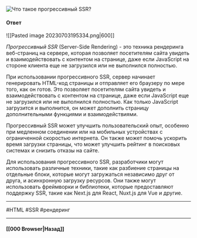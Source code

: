 ![Что такое прогрессивный SSR?](https://youtu.be/trriSYNrHw4?t=25)

#### Ответ

![[Pasted image 20230703195334.png|600]]

*Прогрессивный SSR* (Server-Side Rendering) - это техника рендеринга веб-страниц на сервере, которая позволяет посетителям сайта увидеть и взаимодействовать с контентом на странице, даже если JavaScript на стороне клиента еще не загрузился или не выполнился полностью.

При использовании прогрессивного SSR, сервер начинает генерировать HTML-код страницы и отправляет его браузеру по мере того, как он готов. Это позволяет посетителям сайта увидеть и взаимодействовать с контентом на странице, даже если JavaScript еще не загрузился или не выполнился полностью. Как только JavaScript загрузится и выполнится, он может дополнить страницу дополнительными функциями и взаимодействиями.

Прогрессивный SSR может улучшить пользовательский опыт, особенно при медленном соединении или на мобильных устройствах с ограниченной скоростью интернета. Он также может помочь ускорить время загрузки страницы, что может улучшить рейтинг в поисковых системах и снизить отказы на сайте.

Для использования прогрессивного SSR, разработчики могут использовать различные техники, такие как разбиение страницы на отдельные блоки, которые могут загружаться независимо друг от друга, и асинхронную загрузку ресурсов. Они также могут использовать фреймворки и библиотеки, которые предоставляют поддержку SSR, такие как Next.js для React, Nuxt.js для Vue и другие.

___
#HTML #SSR #рендеринг 

___

#### [[000 Browser|Назад]]